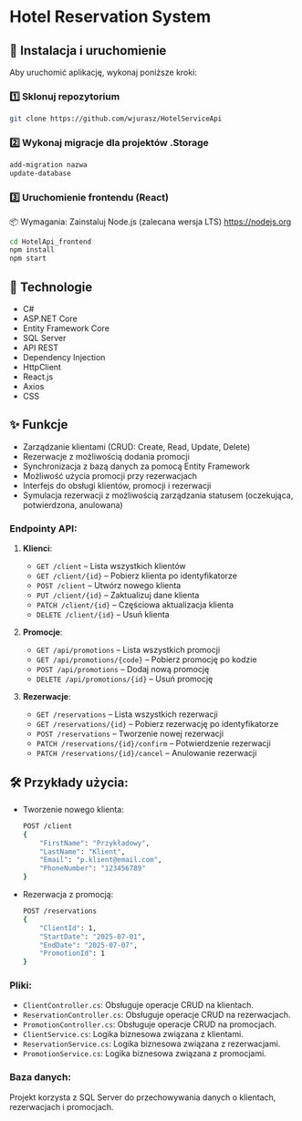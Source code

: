 
# Hotel Reservation System



## 🚀 Instalacja i uruchomienie  
Aby uruchomić aplikację, wykonaj poniższe kroki:

### 1️⃣ Sklonuj repozytorium
```bash
git clone https://github.com/wjurasz/HotelServiceApi
```

### 2️⃣ Wykonaj migracje dla projektów .Storage
```bash
add-migration nazwa
update-database
```


### 3️⃣ Uruchomienie frontendu (React)
📦 Wymagania:
Zainstaluj Node.js (zalecana wersja LTS)
https://nodejs.org
```bash
cd HotelApi_frontend
npm install
npm start
```


## 🎯 Technologie  
- C#  
- ASP.NET Core  
- Entity Framework Core  
- SQL Server  
- API REST  
- Dependency Injection  
- HttpClient
- React.js
- Axios
- CSS

## ✨ Funkcje  
- Zarządzanie klientami (CRUD: Create, Read, Update, Delete)
- Rezerwacje z możliwością dodania promocji
- Synchronizacja z bazą danych za pomocą Entity Framework
- Możliwość użycia promocji przy rezerwacjach
- Interfejs do obsługi klientów, promocji i rezerwacji  
- Symulacja rezerwacji z możliwością zarządzania statusem (oczekująca, potwierdzona, anulowana)  

### Endpointy API:

1. **Klienci**:
    - `GET /client` – Lista wszystkich klientów
    - `GET /client/{id}` – Pobierz klienta po identyfikatorze
    - `POST /client` – Utwórz nowego klienta
    - `PUT /client/{id}` – Zaktualizuj dane klienta
    - `PATCH /client/{id}` – Częściowa aktualizacja klienta
    - `DELETE /client/{id}` – Usuń klienta

2. **Promocje**:
    - `GET /api/promotions` – Lista wszystkich promocji
    - `GET /api/promotions/{code}` – Pobierz promocję po kodzie
    - `POST /api/promotions` – Dodaj nową promocję
    - `DELETE /api/promotions/{id}` – Usuń promocję

3. **Rezerwacje**:
    - `GET /reservations` – Lista wszystkich rezerwacji
    - `GET /reservations/{id}` – Pobierz rezerwację po identyfikatorze
    - `POST /reservations` – Tworzenie nowej rezerwacji
    - `PATCH /reservations/{id}/confirm` – Potwierdzenie rezerwacji
    - `PATCH /reservations/{id}/cancel` – Anulowanie rezerwacji

## 🛠 Przykłady użycia:

- Tworzenie nowego klienta:
    ```bash
    POST /client
    {
        "FirstName": "Przykładowy",
        "LastName": "Klient",
        "Email": "p.klient@email.com",
        "PhoneNumber": "123456789"
    }
    ```

- Rezerwacja z promocją:
    ```bash
    POST /reservations
    {
        "ClientId": 1,
        "StartDate": "2025-07-01",
        "EndDate": "2025-07-07",
        "PromotionId": 1
    }
    ```

### Pliki:

- `ClientController.cs`: Obsługuje operacje CRUD na klientach.
- `ReservationController.cs`: Obsługuje operacje CRUD na rezerwacjach.
- `PromotionController.cs`: Obsługuje operacje CRUD na promocjach.
- `ClientService.cs`: Logika biznesowa związana z klientami.
- `ReservationService.cs`: Logika biznesowa związana z rezerwacjami.
- `PromotionService.cs`: Logika biznesowa związana z promocjami.


### Baza danych:
Projekt korzysta z SQL Server do przechowywania danych o klientach, rezerwacjach i promocjach.

